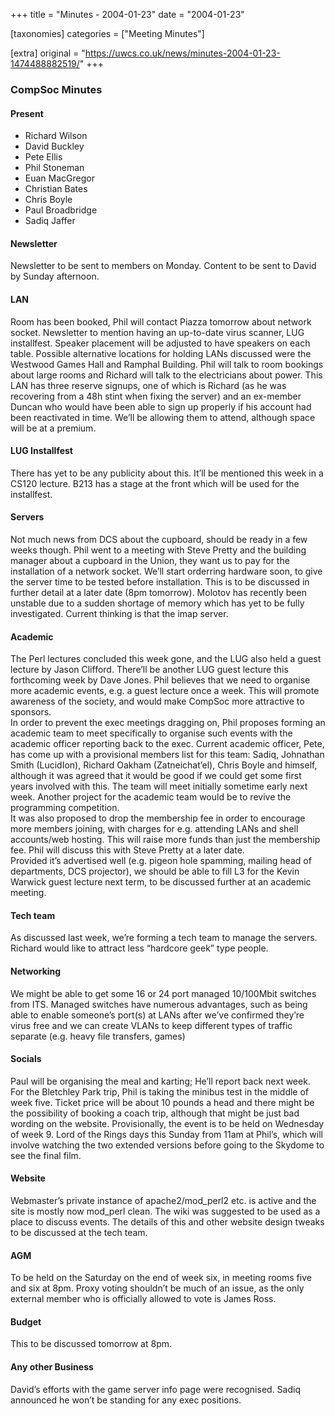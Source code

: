 +++
title = "Minutes - 2004-01-23"
date = "2004-01-23"

[taxonomies]
categories = ["Meeting Minutes"]

[extra]
original = "https://uwcs.co.uk/news/minutes-2004-01-23-1474488882519/"
+++

### CompSoc Minutes

#### Present

  - Richard Wilson
  - David Buckley
  - Pete Ellis
  - Phil Stoneman
  - Euan MacGregor
  - Christian Bates
  - Chris Boyle
  - Paul Broadbridge
  - Sadiq Jaffer

#### Newsletter

Newsletter to be sent to members on Monday. Content to be sent to David by Sunday afternoon.

#### LAN

Room has been booked, Phil will contact Piazza tomorrow about network socket. Newsletter to mention having an up-to-date virus scanner, LUG installfest. Speaker placement will be adjusted to have speakers on each table. Possible alternative locations for holding LANs discussed were the Westwood Games Hall and Ramphal Building. Phil will talk to room bookings about large rooms and Richard will talk to the electricians about power. This LAN has three reserve signups, one of which is Richard (as he was recovering from a 48h stint when fixing the server) and an ex-member Duncan who would have been able to sign up properly if his account had been reactivated in time. We’ll be allowing them to attend, although space will be at a premium.

#### LUG Installfest

There has yet to be any publicity about this. It’ll be mentioned this week in a CS120 lecture. B213 has a stage at the front which will be used for the installfest.

#### Servers

Not much news from DCS about the cupboard, should be ready in a few weeks though. Phil went to a meeting with Steve Pretty and the building manager about a cupboard in the Union, they want us to pay for the installation of a network socket. We’ll start orderring hardware soon, to give the server time to be tested before installation. This is to be discussed in further detail at a later date (8pm tomorrow). Molotov has recently been unstable due to a sudden shortage of memory which has yet to be fully investigated. Current thinking is that the imap server.

#### Academic

The Perl lectures concluded this week gone, and the LUG also held a guest lecture by Jason Clifford. There’ll be another LUG guest lecture this forthcoming week by Dave Jones. Phil believes that we need to organise more academic events, e.g. a guest lecture once a week. This will promote awareness of the society, and would make CompSoc more attractive to sponsors.  
In order to prevent the exec meetings dragging on, Phil proposes forming an academic team to meet specifically to organise such events with the academic officer reporting back to the exec. Current academic officer, Pete, has come up with a provisional members list for this team: Sadiq, Johnathan Smith (LucidIon), Richard Oakham (Zatneichat’el), Chris Boyle and himself, although it was agreed that it would be good if we could get some first years involved with this. The team will meet initially sometime early next week. Another project for the academic team would be to revive the programming competition.  
It was also proposed to drop the membership fee in order to encourage more members joining, with charges for e.g. attending LANs and shell accounts/web hosting. This will raise more funds than just the membership fee. Phil will discuss this with Steve Pretty at a later date.  
Provided it’s advertised well (e.g. pigeon hole spamming, mailing head of departments, DCS projector), we should be able to fill L3 for the Kevin Warwick guest lecture next term, to be discussed further at an academic meeting.

#### Tech team

As discussed last week, we’re forming a tech team to manage the servers. Richard would like to attract less “hardcore geek” type people.

#### Networking

We might be able to get some 16 or 24 port managed 10/100Mbit switches from ITS. Managed switches have numerous advantages, such as being able to enable someone’s port(s) at LANs after we’ve confirmed they’re virus free and we can create VLANs to keep different types of traffic separate (e.g. heavy file transfers, games)

#### Socials

Paul will be organising the meal and karting; He’ll report back next week. For the Bletchley Park trip, Phil is taking the minibus test in the middle of week five. Ticket price will be about 10 pounds a head and there might be the possibility of booking a coach trip, although that might be just bad wording on the website. Provisionally, the event is to be held on Wednesday of week 9. Lord of the Rings days this Sunday from 11am at Phil’s, which will involve watching the two extended versions before going to the Skydome to see the final film.

#### Website

Webmaster’s private instance of apache2/mod\_perl2 etc. is active and the site is mostly now mod\_perl clean. The wiki was suggested to be used as a place to discuss events. The details of this and other website design tweaks to be discussed at the tech team.

#### AGM

To be held on the Saturday on the end of week six, in meeting rooms five and six at 8pm. Proxy voting shouldn’t be much of an issue, as the only external member who is officially allowed to vote is James Ross.

#### Budget

This to be discussed tomorrow at 8pm.

#### Any other Business

David’s efforts with the game server info page were recognised. Sadiq announced he won’t be standing for any exec positions.

